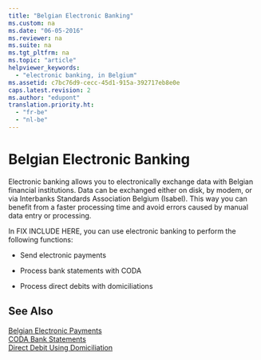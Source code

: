 ```yaml
---
title: "Belgian Electronic Banking"
ms.custom: na
ms.date: "06-05-2016"
ms.reviewer: na
ms.suite: na
ms.tgt_pltfrm: na
ms.topic: "article"
helpviewer_keywords: 
  - "electronic banking, in Belgium"
ms.assetid: c7bc76d9-cecc-45d1-915a-392717eb8e0e
caps.latest.revision: 2
ms.author: "edupont"
translation.priority.ht: 
  - "fr-be"
  - "nl-be"
---
```

# Belgian Electronic Banking
Electronic banking allows you to electronically exchange data with Belgian financial institutions. Data can be exchanged either on disk, by modem, or via Interbanks Standards Association Belgium \(Isabel\). This way you can benefit from a faster processing time and avoid errors caused by manual data entry or processing.  
  
 In FIX INCLUDE HERE<!--[!INCLUDE[nav_current_short](../../BusinessFunctionality/IntegratingWithMicrosoftOffice/includes/nav_current_short_md.md)] -->, you can use electronic banking to perform the following functions:  
  
-   Send electronic payments  
  
-   Process bank statements with CODA  
  
-   Process direct debits with domiciliations  
  
## See Also  
 [Belgian Electronic Payments](../../LocalFunctionalityForMicrosoftDynamicsNav2016/Belgium/belgian-electronic-payments.md)   
 [CODA Bank Statements](../../LocalFunctionalityForMicrosoftDynamicsNav2016/Belgium/coda-bank-statements.md)   
 [Direct Debit Using Domiciliation](../../LocalFunctionalityForMicrosoftDynamicsNav2016/Belgium/direct-debit-using-domiciliation.md)
